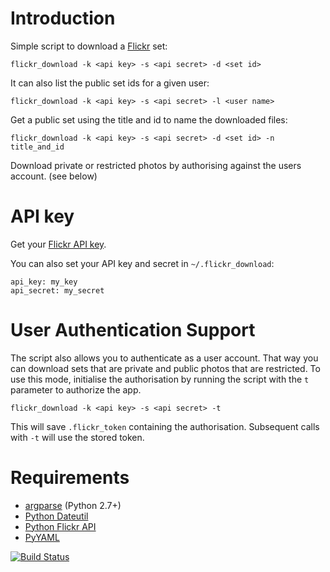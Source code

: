 Introduction
============

Simple script to download a [Flickr](http://flickr.com) set:

    flickr_download -k <api key> -s <api secret> -d <set id>

It can also list the public set ids for a given user:

    flickr_download -k <api key> -s <api secret> -l <user name>

Get a public set using the title and id to name the downloaded files:

    flickr_download -k <api key> -s <api secret> -d <set id> -n title_and_id

Download private or restricted photos by authorising against the users account. (see below)

API key
==================

Get your [Flickr API key](http://www.flickr.com/services/api/).

You can also set your API key and secret in `~/.flickr_download`:

    api_key: my_key
    api_secret: my_secret

User Authentication Support
===========================

The script also allows you to authenticate as a user account. That way you can download sets that
are private and public photos that are restricted. To use this mode, initialise the authorisation by
running the script with the `t` parameter to authorize the app.

    flickr_download -k <api key> -s <api secret> -t

This will save `.flickr_token` containing the authorisation. Subsequent calls with `-t` will use the
stored token.

Requirements
============

* [argparse](http://docs.python.org/2.7/library/argparse.html) (Python 2.7+)
* [Python Dateutil](http://labix.org/python-dateutil)
* [Python Flickr API](https://github.com/alexis-mignon/python-flickr-api/)
* [PyYAML](http://pyyaml.org/)

[![Build Status](https://travis-ci.org/beaufour/flickr-download.svg)](https://travis-ci.org/beaufour/flickr-download)
